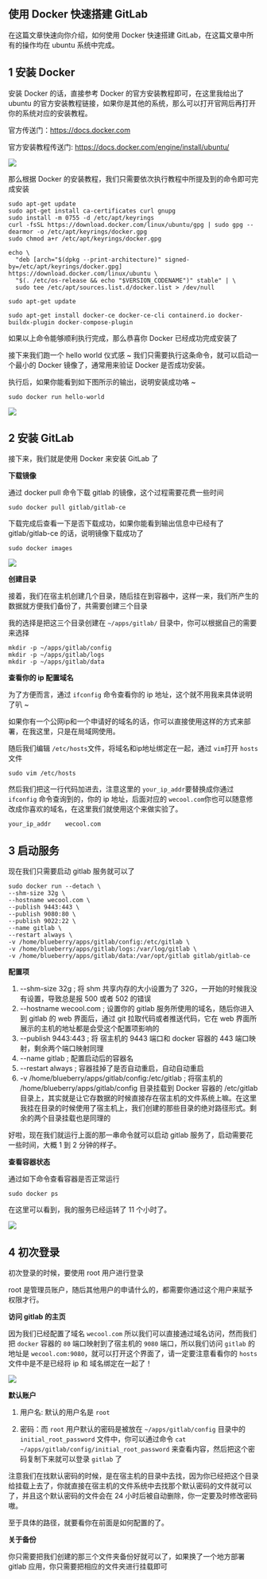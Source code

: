 ## 使用 Docker 快速搭建 GitLab

在这篇文章快速向你介绍，如何使用 Docker 快速搭建 GitLab，在这篇文章中所有的操作均在 ubuntu 系统中完成。



## 1 安装 Docker

安装 Docker 的话，直接参考 Docker 的官方安装教程即可，在这里我给出了 ubuntu 的官方安装教程链接，如果你是其他的系统，那么可以打开官网后再打开你的系统对应的安装教程。

官方传送门：https://docs.docker.com

官方安装教程传送门: https://docs.docker.com/engine/install/ubuntu/

![](content.assets/image-20230916123427717.png)



那么根据 Docker 的安装教程，我们只需要依次执行教程中所提及到的命令即可完成安装

```shell
sudo apt-get update
sudo apt-get install ca-certificates curl gnupg
sudo install -m 0755 -d /etc/apt/keyrings
curl -fsSL https://download.docker.com/linux/ubuntu/gpg | sudo gpg --dearmor -o /etc/apt/keyrings/docker.gpg
sudo chmod a+r /etc/apt/keyrings/docker.gpg

echo \
  "deb [arch="$(dpkg --print-architecture)" signed-by=/etc/apt/keyrings/docker.gpg] https://download.docker.com/linux/ubuntu \
  "$(. /etc/os-release && echo "$VERSION_CODENAME")" stable" | \
  sudo tee /etc/apt/sources.list.d/docker.list > /dev/null
  
sudo apt-get update
```

```shell
sudo apt-get install docker-ce docker-ce-cli containerd.io docker-buildx-plugin docker-compose-plugin
```

如果以上命令能够顺利执行完成，那么恭喜你 Docker 已经成功完成安装了

接下来我们跑一个 hello world 仪式感 ~ 我们只需要执行这条命令，就可以启动一个最小的 Docker 镜像了，通常用来验证 Docker 是否成功安装。

执行后，如果你能看到如下图所示的输出，说明安装成功咯 ~ 

```shell
sudo docker run hello-world
```

![](content.assets/image-20230916123955688.png)



## 2 安装 GitLab

接下来，我们就是使用 Docker 来安装 GitLab 了

**下载镜像**

通过 docker pull 命令下载 gitlab 的镜像，这个过程需要花费一些时间

```
sudo docker pull gitlab/gitlab-ce
```

下载完成后查看一下是否下载成功，如果你能看到输出信息中已经有了 gitlab/gitlab-ce 的话，说明镜像下载成功了

```
sudo docker images
```

![](content.assets/image-20230916124405921.png)

**创建目录**

接着，我们在宿主机创建几个目录，随后挂在到容器中，这样一来，我们所产生的数据就方便我们备份了，共需要创建三个目录

我的选择是把这三个目录创建在 `~/apps/gitlab/` 目录中，你可以根据自己的需要来选择

```shell
mkdir -p ~/apps/gitlab/config
mkdir -p ~/apps/gitlab/logs
mkdir -p ~/apps/gitlab/data
```

**查看你的 ip 配置域名**

为了方便而言，通过 `ifconfig` 命令查看你的 ip 地址，这个就不用我来具体说明了叭 ~ 

如果你有一个公网ip和一个申请好的域名的话，你可以直接使用这样的方式来部署，在我这里，只是在局域网使用。

随后我们编辑 `/etc/hosts`文件，将域名和ip地址绑定在一起，通过 `vim`打开 `hosts`文件

```
sudo vim /etc/hosts
```

然后我们把这一行代码加进去，注意这里的 `your_ip_addr`要替换成你通过 `ifconfig` 命令查询到的，你的 ip 地址，后面对应的 `wecool.com`你也可以随意修改成你喜欢的域名，在这里我们就使用这个来做实验了。

```
your_ip_addr	wecool.com
```



## 3 启动服务

现在我们只需要启动 gitlab 服务就可以了

```shell
sudo docker run --detach \
--shm-size 32g \
--hostname wecool.com \
--publish 9443:443 \
--publish 9080:80 \
--publish 9022:22 \
--name gitlab \
--restart always \
-v /home/blueberry/apps/gitlab/config:/etc/gitlab \
-v /home/blueberry/apps/gitlab/logs:/var/log/gitlab \
-v /home/blueberry/apps/gitlab/data:/var/opt/gitlab gitlab/gitlab-ce
```

**配置项**

1. --shm-size 32g   ;  将 shm 共享内存的大小设置为了 32G，一开始的时候我没有设置，导致总是报 500 或者 502 的错误
2. --hostname  wecool.com   ; 设置你的 gitlab 服务所使用的域名，随后你进入到 gitlab 的 web 界面后，通过 git 拉取代码或者推送代码，它在 web 界面所展示的主机的地址都是会受这个配置项影响的
3. --publish 9443:443  ; 将 宿主机的 9443 端口和 docker 容器的 443 端口映射，剩余两个端口映射同理
4. --name gitlab  ; 配置启动后的容器名
5. --restart always  ; 容器挂掉了是否自动重启，自动自动重启
6. -v /home/blueberry/apps/gitlab/config:/etc/gitlab  ; 将宿主机的 /home/blueberry/apps/gitlab/config 目录挂载到 Docker 容器的 /etc/gitlab 目录上，其实就是让它存数据的时候直接存在宿主机的文件系统上嘛。在这里我挂在目录的时候使用了宿主机上，我们创建的那些目录的绝对路径形式。剩余的两个目录挂载也是同理的

好啦，现在我们就运行上面的那一串命令就可以启动 gitlab 服务了，启动需要花一些时间，大概 1 到 2 分钟的样子。

**查看容器状态**

通过如下命令查看容器是否正常运行

```shell
sudo docker ps
```

在这里可以看到，我的服务已经运转了 11 个小时了。

![](content.assets/image-20230916130635853.png)



## 4 初次登录

初次登录的时候，要使用 root 用户进行登录

root 是管理员账户，随后其他用户的申请什么的，都需要你通过这个用户来赋予权限才行。



**访问 gitlab 的主页**

因为我们已经配置了域名 `wecool.com` 所以我们可以直接通过域名访问，然而我们把 `docker` 容器的 `80` 端口映射到了宿主机的 `9080` 端口，所以我们访问 `gitlab` 的地址是 `wecool.com:9080`，就可以打开这个界面了，请一定要注意看看你的 `hosts` 文件中是不是已经将 ip 和 域名绑定在一起了！

![](content.assets/image-20230916131528416.png)



**默认账户**

1. 用户名: 默认的用户名是 `root`

2. 密码：而 `root` 用户默认的密码是被放在 `~/apps/gitlab/config` 目录中的 `initial_root_password` 文件中，你可以通过命令 `cat ~/apps/gitlab/config/initial_root_password` 来查看内容，然后把这个密码复制下来就可以登录 `gitlab` 了

注意我们在找默认密码的时候，是在宿主机的目录中去找，因为你已经把这个目录给挂载上去了，你就直接在宿主机的文件系统中去找那个默认密码的文件就可以了，并且这个默认密码的文件会在 24 小时后被自动删除，你一定要及时修改密码嗷。

至于具体的路径，就要看你在前面是如何配置的了。

**关于备份**

你只需要把我们创建的那三个文件夹备份好就可以了，如果换了一个地方部署 gitlab 应用，你只需要把相应的文件夹进行挂载即可





